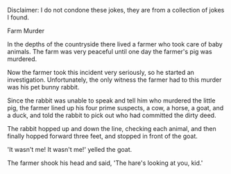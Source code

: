 Disclaimer: I do not condone these jokes, they are from a collection of jokes I found.

Farm Murder

In the depths of the countryside there lived a farmer who took care of baby animals. The farm was very peaceful until one day the farmer's pig was murdered. 

Now the farmer took this incident very seriously, so he started an investigation. Unfortunately, the only witness the farmer had to this murder was his pet bunny rabbit.

Since the rabbit was unable to speak and tell him who murdered the little pig, the farmer lined up his four prime suspects, a cow, a horse, a goat, and a duck, and told the rabbit to pick out who had committed the dirty deed.

The rabbit hopped up and down the line, checking each animal, and then finally hopped forward three feet, and stopped in front of the goat.

'It wasn't me! It wasn't me!' yelled the goat.

The farmer shook his head and said, 'The hare's looking at you, kid.'

